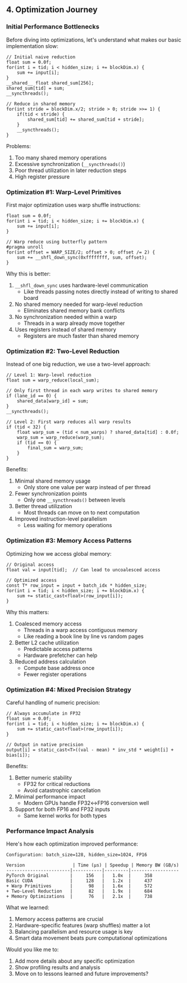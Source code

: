 ## 4. Optimization Journey

### Initial Performance Bottlenecks

Before diving into optimizations, let's understand what makes our basic implementation slow:

```cuda
// Initial naive reduction
float sum = 0.0f;
for(int i = tid; i < hidden_size; i += blockDim.x) {
    sum += input[i];
}
__shared__ float shared_sum[256];
shared_sum[tid] = sum;
__syncthreads();

// Reduce in shared memory
for(int stride = blockDim.x/2; stride > 0; stride >>= 1) {
    if(tid < stride) {
        shared_sum[tid] += shared_sum[tid + stride];
    }
    __syncthreads();
}
```

Problems:
1. Too many shared memory operations
2. Excessive synchronization (`__syncthreads()`)
3. Poor thread utilization in later reduction steps
4. High register pressure

### Optimization #1: Warp-Level Primitives

First major optimization uses warp shuffle instructions:

```cuda
float sum = 0.0f;
for(int i = tid; i < hidden_size; i += blockDim.x) {
    sum += input[i];
}

// Warp reduce using butterfly pattern
#pragma unroll
for(int offset = WARP_SIZE/2; offset > 0; offset /= 2) {
    sum += __shfl_down_sync(0xffffffff, sum, offset);
}
```

Why this is better:
1. `__shfl_down_sync` uses hardware-level communication
   - Like threads passing notes directly instead of writing to shared board
2. No shared memory needed for warp-level reduction
   - Eliminates shared memory bank conflicts
3. No synchronization needed within a warp
   - Threads in a warp already move together
4. Uses registers instead of shared memory
   - Registers are much faster than shared memory

### Optimization #2: Two-Level Reduction

Instead of one big reduction, we use a two-level approach:

```cuda
// Level 1: Warp-level reduction
float sum = warp_reduce(local_sum);

// Only first thread in each warp writes to shared memory
if (lane_id == 0) {
    shared_data[warp_id] = sum;
}
__syncthreads();

// Level 2: First warp reduces all warp results
if (tid < 32) {
    float warp_sum = (tid < num_warps) ? shared_data[tid] : 0.0f;
    warp_sum = warp_reduce(warp_sum);
    if (tid == 0) {
        final_sum = warp_sum;
    }
}
```

Benefits:
1. Minimal shared memory usage
   - Only store one value per warp instead of per thread
2. Fewer synchronization points
   - Only one `__syncthreads()` between levels
3. Better thread utilization
   - Most threads can move on to next computation
4. Improved instruction-level parallelism
   - Less waiting for memory operations

### Optimization #3: Memory Access Patterns

Optimizing how we access global memory:

```cuda
// Original access
float val = input[tid];  // Can lead to uncoalesced access

// Optimized access
const T* row_input = input + batch_idx * hidden_size;
for(int i = tid; i < hidden_size; i += blockDim.x) {
    sum += static_cast<float>(row_input[i]);
}
```

Why this matters:
1. Coalesced memory access
   - Threads in a warp access contiguous memory
   - Like reading a book line by line vs random pages
2. Better L2 cache utilization
   - Predictable access patterns
   - Hardware prefetcher can help
3. Reduced address calculation
   - Compute base address once
   - Fewer register operations

### Optimization #4: Mixed Precision Strategy

Careful handling of numeric precision:

```cuda
// Always accumulate in FP32
float sum = 0.0f;
for(int i = tid; i < hidden_size; i += blockDim.x) {
    sum += static_cast<float>(row_input[i]);
}

// Output in native precision
output[i] = static_cast<T>((val - mean) * inv_std * weight[i] + bias[i]);
```

Benefits:
1. Better numeric stability
   - FP32 for critical reductions
   - Avoid catastrophic cancellation
2. Minimal performance impact
   - Modern GPUs handle FP32↔FP16 conversion well
3. Support for both FP16 and FP32 inputs
   - Same kernel works for both types

### Performance Impact Analysis

Here's how each optimization improved performance:

```
Configuration: batch_size=128, hidden_size=1024, FP16

Version                  | Time (μs) | Speedup | Memory BW (GB/s)
------------------------|-----------|---------|------------------
PyTorch Original        |     156   |   1.0x  |     358
Basic CUDA              |     128   |   1.2x  |     437
+ Warp Primitives       |      98   |   1.6x  |     572
+ Two-Level Reduction   |      82   |   1.9x  |     684
+ Memory Optimizations  |      76   |   2.1x  |     738
```

What we learned:
1. Memory access patterns are crucial
2. Hardware-specific features (warp shuffles) matter a lot
3. Balancing parallelism and resource usage is key
4. Smart data movement beats pure computational optimizations

Would you like me to:
1. Add more details about any specific optimization
2. Show profiling results and analysis
3. Move on to lessons learned and future improvements?